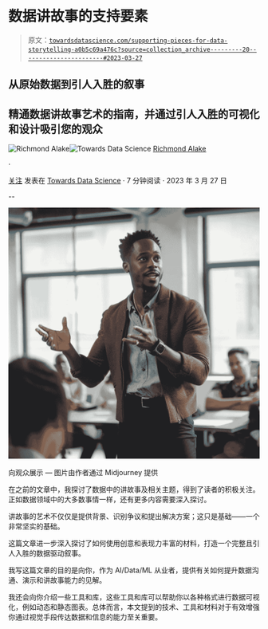 # 数据讲故事的支持要素

> 原文：[`towardsdatascience.com/supporting-pieces-for-data-storytelling-a0b5c69a476c?source=collection_archive---------20-----------------------#2023-03-27`](https://towardsdatascience.com/supporting-pieces-for-data-storytelling-a0b5c69a476c?source=collection_archive---------20-----------------------#2023-03-27)

## 从原始数据到引人入胜的叙事

## 精通数据讲故事艺术的指南，并通过引人入胜的可视化和设计吸引您的观众

[](https://richmondalake.medium.com/?source=post_page-----a0b5c69a476c--------------------------------)![Richmond Alake](https://richmondalake.medium.com/?source=post_page-----a0b5c69a476c--------------------------------)[](https://towardsdatascience.com/?source=post_page-----a0b5c69a476c--------------------------------)![Towards Data Science](https://towardsdatascience.com/?source=post_page-----a0b5c69a476c--------------------------------) [Richmond Alake](https://richmondalake.medium.com/?source=post_page-----a0b5c69a476c--------------------------------)

·

[关注](https://medium.com/m/signin?actionUrl=https%3A%2F%2Fmedium.com%2F_%2Fsubscribe%2Fuser%2F88797ba3f2f6&operation=register&redirect=https%3A%2F%2Ftowardsdatascience.com%2Fsupporting-pieces-for-data-storytelling-a0b5c69a476c&user=Richmond+Alake&userId=88797ba3f2f6&source=post_page-88797ba3f2f6----a0b5c69a476c---------------------post_header-----------) 发表在 [Towards Data Science](https://towardsdatascience.com/?source=post_page-----a0b5c69a476c--------------------------------) · 7 分钟阅读 · 2023 年 3 月 27 日 [](https://medium.com/m/signin?actionUrl=https%3A%2F%2Fmedium.com%2F_%2Fvote%2Ftowards-data-science%2Fa0b5c69a476c&operation=register&redirect=https%3A%2F%2Ftowardsdatascience.com%2Fsupporting-pieces-for-data-storytelling-a0b5c69a476c&user=Richmond+Alake&userId=88797ba3f2f6&source=-----a0b5c69a476c---------------------clap_footer-----------)

--

[](https://medium.com/m/signin?actionUrl=https%3A%2F%2Fmedium.com%2F_%2Fbookmark%2Fp%2Fa0b5c69a476c&operation=register&redirect=https%3A%2F%2Ftowardsdatascience.com%2Fsupporting-pieces-for-data-storytelling-a0b5c69a476c&source=-----a0b5c69a476c---------------------bookmark_footer-----------)![](img/921e5e89fadd7859ab32543edf118f53.png)

向观众展示 — 图片由作者通过 Midjourney 提供

在之前的文章中，我探讨了数据中的讲故事及相关主题，得到了读者的积极关注。正如数据领域中的大多数事情一样，还有更多内容需要深入探讨。

讲故事的艺术不仅仅是提供背景、识别争议和提出解决方案；这只是基础——一个非常坚实的基础。

这篇文章进一步深入探讨了如何使用创意和表现力丰富的材料，打造一个完整且引人入胜的数据驱动叙事。

我写这篇文章的目的是向你，作为 AI/Data/ML 从业者，提供有关如何提升数据沟通、演示和讲故事能力的见解。

我还会向你介绍一些工具和库，这些工具和库可以帮助你以各种格式进行数据可视化，例如动态和静态图表。总体而言，本文提到的技术、工具和材料对于有效增强你通过视觉手段传达数据和信息的能力至关重要。
